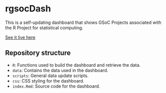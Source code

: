 # rgsocDash

This is a self-updating dashboard that shows GSoC Projects associated with the R Project for statistical computing.

[See it live here](https://jvfe.github.io/rgsocdash/)

## Repository structure

- `R`: Functions used to build the dashboard and retrieve the data.
- `data`: Contains the data used in the dashboard.
- `scripts`: General data update scripts.
- `css`: CSS styling for the dashboard.
- `index.Rmd`: Source code for the dashboard.
